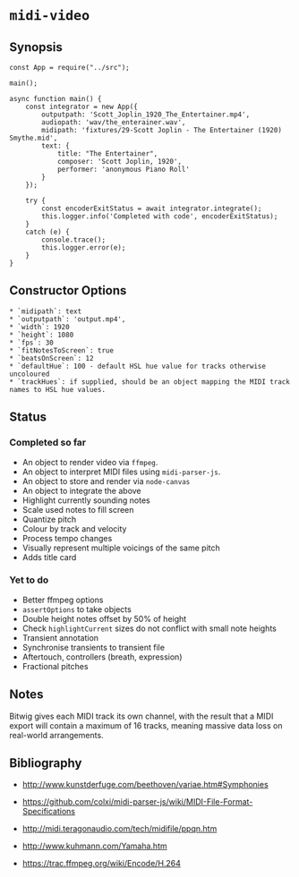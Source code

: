 # `midi-video`

## Synopsis

    const App = require("../src");

    main();

    async function main() {
        const integrator = new App({
            outputpath: 'Scott_Joplin_1920_The_Entertainer.mp4',
            audiopath: 'wav/the_enterainer.wav',
            midipath: 'fixtures/29-Scott Joplin - The Entertainer (1920) Smythe.mid',
            text: {
                title: "The Entertainer",
                composer: 'Scott Joplin, 1920',
                performer: 'anonymous Piano Roll'
            }
        });

        try {
            const encoderExitStatus = await integrator.integrate();
            this.logger.info('Completed with code', encoderExitStatus);
        }
        catch (e) {
            console.trace();
            this.logger.error(e);
        }
    }

## Constructor Options

    * `midipath`: text
    * `outputpath`: 'output.mp4',
    * `width`: 1920
    * `height`: 1080
    * `fps`: 30
    * `fitNotesToScreen`: true
    * `beatsOnScreen`: 12
    * `defaultHue`: 100 - default HSL hue value for tracks otherwise uncoloured
    * `trackHues`: if supplied, should be an object mapping the MIDI track names to HSL hue values.

## Status

### Completed so far

* An object to render video via `ffmpeg`.
* An object to interpret  MIDI files using `midi-parser-js`.
* An object to store and render via `node-canvas`
* An object to integrate the above
* Highlight currently sounding notes
* Scale used notes to fill screen
* Quantize pitch
* Colour by track and velocity
* Process tempo changes
* Visually represent multiple voicings of the same pitch
* Adds title card

### Yet to do

* Better ffmpeg options
* `assertOptions` to take objects
* Double height notes offset by 50% of height
* Check `highlightCurrent` sizes do not conflict with small note heights
* Transient annotation
* Synchronise transients to transient file
* Aftertouch, controllers (breath, expression)
* Fractional pitches

## Notes

Bitwig gives each MIDI track its own channel, with the result that a MIDI export
will contain a maximum of 16 tracks, meaning massive data loss on real-world arrangements.

## Bibliography

* http://www.kunstderfuge.com/beethoven/variae.htm#Symphonies

* https://github.com/colxi/midi-parser-js/wiki/MIDI-File-Format-Specifications
  
* http://midi.teragonaudio.com/tech/midifile/ppqn.htm

* http://www.kuhmann.com/Yamaha.htm

* https://trac.ffmpeg.org/wiki/Encode/H.264
